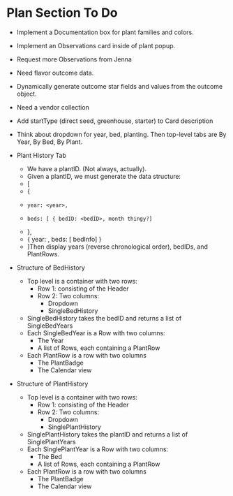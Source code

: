 # Plan Section To Do

* Implement a Documentation box for plant families and colors.
* Implement an Observations card inside of plant popup.
* Request more Observations from Jenna
* Need flavor outcome data.
* Dynamically generate outcome star fields and values from the outcome object.
* Need a vendor collection 
* Add startType (direct seed, greenhouse, starter) to Card description 
* Think about dropdown for year, bed, planting. Then top-level tabs are By Year, By Bed, By Plant.

* Plant History Tab
  * We have a plantID. (Not always, actually).
  * Given a plantID, we must generate the data structure:
  * [
  * { 
  *     year: <year>,
  *     beds: [ { bedID: <bedID>, month thingy?]
  * },
  * {  year: <year>, beds: [ bedInfo] }
  * ]Then display years (reverse chronological order), bedIDs, and PlantRows.


* Structure of BedHistory
  * Top level is a container with two rows:
    * Row 1: consisting of the Header
    * Row 2: Two columns:
      * Dropdown
      * SingleBedHistory
  * SingleBedHistory takes the bedID and returns a list of SingleBedYears
  * Each SingleBedYear is a Row with two columns:
    * The Year
    * A list of Rows, each containing a PlantRow
  * Each PlantRow is a row with two columns
    * The PlantBadge
    * The Calendar view

* Structure of PlantHistory
    * Top level is a container with two rows:
        * Row 1: consisting of the Header
        * Row 2: Two columns:
            * Dropdown
            * SinglePlantHistory
    * SinglePlantHistory takes the plantID and returns a list of SinglePlantYears
    * Each SinglePlantYear is a Row with two columns:
        * The Bed
        * A list of Rows, each containing a PlantRow
    * Each PlantRow is a row with two columns
        * The PlantBadge
        * The Calendar view
